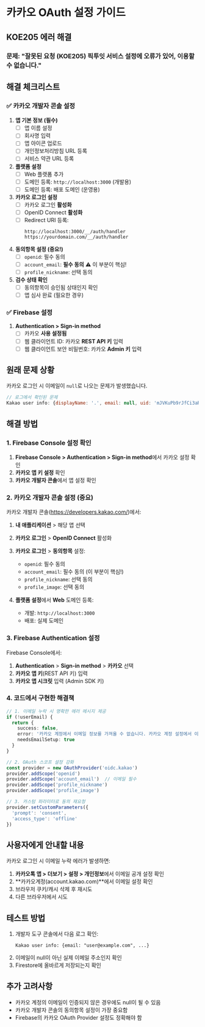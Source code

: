 # 카카오 OAuth 설정 가이드

## KOE205 에러 해결

### 문제: "잘못된 요청 (KOE205) 픽투잇 서비스 설정에 오류가 있어, 이용할 수 없습니다."

## 해결 체크리스트

### ✅ 카카오 개발자 콘솔 설정

1. **앱 기본 정보 (필수)**
   - [ ] 앱 이름 설정
   - [ ] 회사명 입력
   - [ ] 앱 아이콘 업로드
   - [ ] 개인정보처리방침 URL 등록
   - [ ] 서비스 약관 URL 등록

2. **플랫폼 설정**
   - [ ] Web 플랫폼 추가
   - [ ] 도메인 등록: `http://localhost:3000` (개발용)
   - [ ] 도메인 등록: 배포 도메인 (운영용)

3. **카카오 로그인 설정**
   - [ ] 카카오 로그인 **활성화**
   - [ ] OpenID Connect **활성화**
   - [ ] Redirect URI 등록:
     ```
     http://localhost:3000/__/auth/handler
     https://yourdomain.com/__/auth/handler
     ```

4. **동의항목 설정 (중요!)**
   - [ ] `openid`: 필수 동의
   - [ ] `account_email`: **필수 동의** ⚠️ 이 부분이 핵심!
   - [ ] `profile_nickname`: 선택 동의

5. **검수 상태 확인**
   - [ ] 동의항목이 승인됨 상태인지 확인
   - [ ] 앱 심사 완료 (필요한 경우)

### ✅ Firebase 설정

1. **Authentication > Sign-in method**
   - [ ] 카카오 **사용 설정됨**
   - [ ] 웹 클라이언트 ID: 카카오 **REST API 키** 입력
   - [ ] 웹 클라이언트 보안 비밀번호: 카카오 **Admin 키** 입력

## 원래 문제 상황
카카오 로그인 시 이메일이 `null`로 나오는 문제가 발생했습니다.

```javascript
// 로그에서 확인된 문제
Kakao user info: {displayName: '.', email: null, uid: 'mJVKuPb9rJfCi3aRHpdg9ZsHLj23'}
```

## 해결 방법

### 1. Firebase Console 설정 확인

1. **Firebase Console > Authentication > Sign-in method**에서 카카오 설정 확인
2. **카카오 앱 키 설정** 확인
3. **카카오 개발자 콘솔**에서 앱 설정 확인

### 2. 카카오 개발자 콘솔 설정 (중요)

카카오 개발자 콘솔(https://developers.kakao.com/)에서:

1. **내 애플리케이션** > 해당 앱 선택
2. **카카오 로그인** > **OpenID Connect** 활성화
3. **카카오 로그인** > **동의항목** 설정:
   - `openid`: 필수 동의
   - `account_email`: 필수 동의 (이 부분이 핵심!)
   - `profile_nickname`: 선택 동의
   - `profile_image`: 선택 동의

4. **플랫폼 설정**에서 **Web** 도메인 등록:
   - 개발: `http://localhost:3000`
   - 배포: 실제 도메인

### 3. Firebase Authentication 설정

Firebase Console에서:
1. **Authentication** > **Sign-in method** > **카카오** 선택
2. **카카오 앱 키**(REST API 키) 입력
3. **카카오 앱 시크릿** 입력 (Admin SDK 키)

### 4. 코드에서 구현한 해결책

```typescript
// 1. 이메일 누락 시 명확한 에러 메시지 제공
if (!userEmail) {
  return {
    success: false,
    error: '카카오 계정에서 이메일 정보를 가져올 수 없습니다. 카카오 계정 설정에서 이메일을 공개로 설정하고 다시 시도해주세요.',
    needsEmailSetup: true
  }
}

// 2. OAuth 스코프 설정 강화
const provider = new OAuthProvider('oidc.kakao')
provider.addScope('openid')
provider.addScope('account_email')  // 이메일 필수
provider.addScope('profile_nickname')
provider.addScope('profile_image')

// 3. 카스텀 파라미터로 동의 재요청
provider.setCustomParameters({
  'prompt': 'consent',
  'access_type': 'offline'
})
```

## 사용자에게 안내할 내용

카카오 로그인 시 이메일 누락 에러가 발생하면:

1. **카카오톡 앱 > 더보기 > 설정 > 개인정보**에서 이메일 공개 설정 확인
2. **카카오계정(account.kakao.com)**에서 이메일 설정 확인
3. 브라우저 쿠키/캐시 삭제 후 재시도
4. 다른 브라우저에서 시도

## 테스트 방법

1. 개발자 도구 콘솔에서 다음 로그 확인:
   ```
   Kakao user info: {email: "user@example.com", ...}
   ```
2. 이메일이 null이 아닌 실제 이메일 주소인지 확인
3. Firestore에 올바르게 저장되는지 확인

## 추가 고려사항

- 카카오 계정의 이메일이 인증되지 않은 경우에도 null이 될 수 있음
- 카카오 개발자 콘솔의 동의항목 설정이 가장 중요함
- Firebase의 카카오 OAuth Provider 설정도 정확해야 함